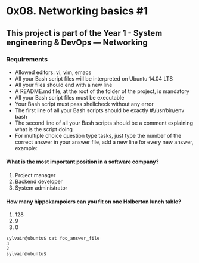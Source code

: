 # 0x08. Networking basics #1

## This project is part of the Year 1 - System engineering & DevOps ― Networking

### Requirements
 * Allowed editors: vi, vim, emacs
 * All your Bash script files will be interpreted on Ubuntu 14.04 LTS
 * All your files should end with a new line
 * A README.md file, at the root of the folder of the project, is mandatory
 * All your Bash script files must be executable
 * Your Bash script must pass shellcheck without any error
 * The first line of all your Bash scripts should be exactly #!/usr/bin/env bash
 * The second line of all your Bash scripts should be a comment explaining what is the script doing
 * For multiple choice question type tasks, just type the number of the correct answer in your answer file, add a new line for every new answer, example:

#### What is the most important position in a software company?

1. Project manager
2. Backend developer
3. System administrator

#### How many hippokampoiers can you fit on one Holberton lunch table?

1. 128
2. 9
3. 0

```
sylvain@ubuntu$ cat foo_answer_file
3
2
sylvain@ubuntu$

```